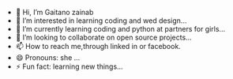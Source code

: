 - 👋 Hi, I’m Gaitano zainab
- 👀 I’m interested in learning coding and wed design...
- 🌱 I’m currently learning coding and python at partners for girls...
- 💞️ I’m looking to collaborate on open source projects...
- 📫 How to reach me,through linked in or facebook.
- 😄 Pronouns: she ...
- ⚡ Fun fact: learning new things...

<!---
livingtolove/livingtolove is a ✨ special ✨ repository because its `README.md` (this file) appears on your GitHub profile.
You can click the Preview link to take a look at your changes.
--->
